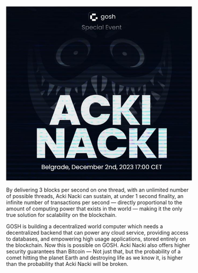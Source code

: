 ![](../images/acki_nacki.jpg)

By delivering 3 blocks per second on one thread, with an unlimited number of possible threads, Acki Nacki can sustain, at under 1 second finality, an infinite number of transactions per second — directly proportional to the amount of computing power that exists in the world — making it the only true solution for scalability on the blockchain. 

GOSH is building a decentralized world computer which needs a decentralized backend that can power any cloud service, providing access to databases, and empowering high usage applications, stored entirely on the blockchain. Now this is possible on GOSH. Acki Nacki also offers higher security guarantees than Bitcoin — Not just that, but the probability of a comet hitting the planet Earth and destroying life as we know it, is higher than the probability that Acki Nacki will be broken.

